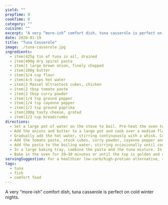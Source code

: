 ```yaml
---
yield: ""
prepTime: 0
cookTime: 0
category: ""
cuisine: ""
excerpt: "A very “more-ish” comfort dish, tuna casserole is perfect on cold winter nights."
date: 2020-01-19
title: "Tuna Casserole"
image: ./tuna-casserole.jpg
ingredients:
  - item|425g tin of tuna in oil, drained
  - item|400g dry spiral pasta
  - item|1 large brown onion, finely chopped
  - item|100g butter
  - item|3/4 cup flour
  - item|4–5 cups hot water
  - item|2 Massel Ultrastock cubes, chicken
  - item|2 tbsp tomato paste
  - item|2 tbsp curry powder
  - item|1/4 tsp ground pepper
  - item|1/4 tsp cayenne pepper
  - item|1/2 tsp ground paprika
  - item|200g tasty cheese, grated
  - item|1/2 cup breadcrumbs
directions:
  - Set a large pot of water on the stove to boil. Pre-heat the oven to 200 degrees (180 for fan forced).
  - Add the onions and butter to a large pot and cook over a medium flame until the onions are golden and soft. Add the flour and combine until a soft dough forms.
  - Gradually add the hot water, stirring continuously with a whisk. Continue until all of the water has been added and a medium-thick roux (basic white sauce) forms. Add more water if required.
  - Add the tomato paste, stock cubes, curry powder, cayenne pepper and ground pepper, stirring to combine. Add the tuna and stir through, breaking up the larger chunks with the whisk.
  - Add the pasta to the boiling water, stirring occasionally until cooked. Drain and set aside.
  - In a large baking tray, combine the pasta and the tuna mixture. In a separate bowl, combine the grated cheese and breadcrumbs, then sprinkle over the casserole evenly. Shake the paprika over the top evenly.
  - Bake in the oven for 20–30 minutes or until the top is golden and crunchy.
servingSuggestion: For a healthier low-carb/high-protien alternative, replace the pasta with red lentil pasta, the flour with wholemeal flour, and the breadcrumbs with polenta.
tags:
  - tuna
  - fish
  - comfort food
---
```


A very “more-ish” comfort dish, tuna casserole is perfect on cold winter nights.
